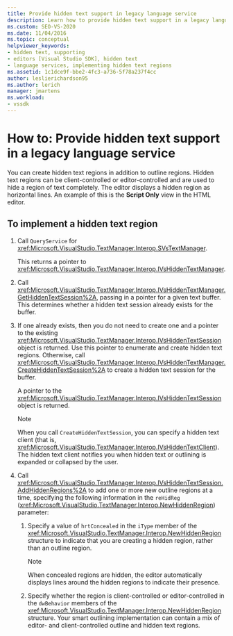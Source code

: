 ```yaml
---
title: Provide hidden text support in legacy language service
description: Learn how to provide hidden text support in a legacy language service by adding editor-controlled or client-controlled hidden text regions.
ms.custom: SEO-VS-2020
ms.date: 11/04/2016
ms.topic: conceptual
helpviewer_keywords:
- hidden text, supporting
- editors [Visual Studio SDK], hidden text
- language services, implementing hidden text regions
ms.assetid: 1c1dce9f-bbe2-4fc3-a736-5f78a237f4cc
author: leslierichardson95
ms.author: lerich
manager: jmartens
ms.workload:
- vssdk
---
```

# How to: Provide hidden text support in a legacy language service
You can create hidden text regions in addition to outline regions. Hidden text regions can be client-controlled or editor-controlled and are used to hide a region of text completely. The editor displays a hidden region as horizontal lines. An example of this is the **Script Only** view in the HTML editor.

## To implement a hidden text region

1. Call `QueryService` for <xref:Microsoft.VisualStudio.TextManager.Interop.SVsTextManager>.

     This returns a pointer to <xref:Microsoft.VisualStudio.TextManager.Interop.IVsHiddenTextManager>.

2. Call <xref:Microsoft.VisualStudio.TextManager.Interop.IVsHiddenTextManager.GetHiddenTextSession%2A>, passing in a pointer for a given text buffer. This determines whether a hidden text session already exists for the buffer.

3. If one already exists, then you do not need to create one and a pointer to the existing <xref:Microsoft.VisualStudio.TextManager.Interop.IVsHiddenTextSession> object is returned. Use this pointer to enumerate and create hidden text regions. Otherwise, call <xref:Microsoft.VisualStudio.TextManager.Interop.IVsHiddenTextManager.CreateHiddenTextSession%2A> to create a hidden text session for the buffer.

     A pointer to the <xref:Microsoft.VisualStudio.TextManager.Interop.IVsHiddenTextSession> object is returned.

    > [!NOTE]
    > When you call `CreateHiddenTextSession`, you can specify a hidden text client (that is, <xref:Microsoft.VisualStudio.TextManager.Interop.IVsHiddenTextClient>). The hidden text client notifies you when hidden text or outlining is expanded or collapsed by the user.

4. Call <xref:Microsoft.VisualStudio.TextManager.Interop.IVsHiddenTextSession.AddHiddenRegions%2A> to add one or more new outline regions at a time, specifying the following information in the `reHidReg` (<xref:Microsoft.VisualStudio.TextManager.Interop.NewHiddenRegion>) parameter:

    1. Specify a value of `hrtConcealed` in the `iType` member of the <xref:Microsoft.VisualStudio.TextManager.Interop.NewHiddenRegion> structure to indicate that you are creating a hidden region, rather than an outline region.

        > [!NOTE]
        > When concealed regions are hidden, the editor automatically displays lines around the hidden regions to indicate their presence.

    2. Specify whether the region is client-controlled or editor-controlled in the `dwBehavior` members of the <xref:Microsoft.VisualStudio.TextManager.Interop.NewHiddenRegion> structure. Your smart outlining implementation can contain a mix of editor- and client-controlled outline and hidden text regions.
